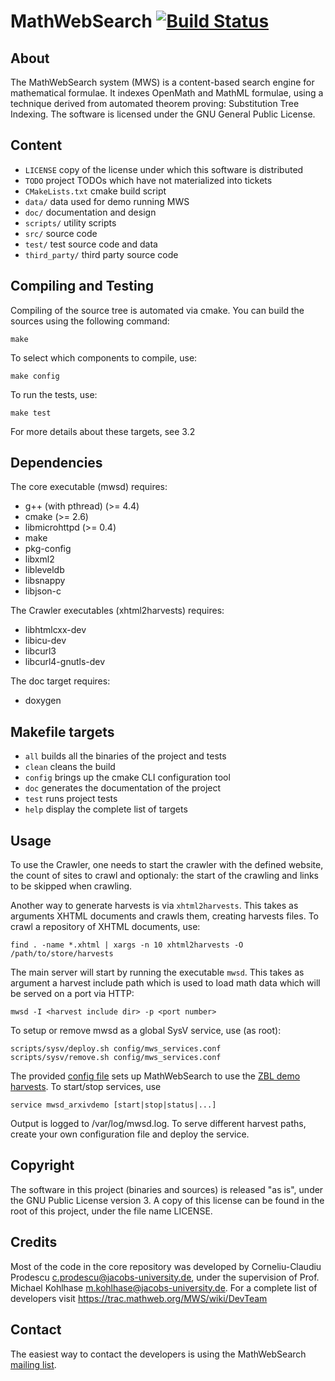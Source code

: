 MathWebSearch [![Build Status](https://secure.travis-ci.org/KWARC/mws.png?branch=master)](http://travis-ci.org/KWARC/mws)
=============

About
-----
The MathWebSearch system (MWS) is a content-based search engine for mathematical
formulae. It indexes  OpenMath and  MathML formulae, using a technique derived
from automated theorem proving: Substitution Tree Indexing. The software is
licensed under the  GNU General Public License.

Content
-------
* `LICENSE` copy of the license under which this software is distributed
* `TODO` project TODOs which have not materialized into tickets
* `CMakeLists.txt`  cmake build script
* `data/` data used for demo running MWS
* `doc/` documentation and design
* `scripts/` utility scripts
* `src/` source code
* `test/` test source code and data
* `third_party/` third party source code

Compiling and Testing
---------------------
Compiling of the source tree is automated via cmake. You can build the sources
using the following command:

	make

To select which components to compile, use:

	make config

To run the tests, use:

	make test

For more details about these targets, see 3.2

Dependencies
------------
The core executable (mwsd) requires:

  - g++ (with pthread) (>= 4.4)
  - cmake              (>= 2.6)
  - libmicrohttpd      (>= 0.4)
  - make
  - pkg-config
  - libxml2
  - libleveldb
  - libsnappy
  - libjson-c

The Crawler executables (xhtml2harvests) requires:

  - libhtmlcxx-dev
  - libicu-dev
  - libcurl3
  - libcurl4-gnutls-dev

The doc target requires:

  - doxygen

Makefile targets
----------------
* `all` builds all the binaries of the project and tests
* `clean` cleans the build
* `config` brings up the cmake CLI configuration tool
* `doc` generates the documentation of the project
* `test` runs project tests
* `help` display the complete list of targets

Usage
-----
To use the Crawler, one needs to start the crawler with the defined website, 
the count of sites to crawl and optionaly: the start of the crawling and links
to be skipped when crawling.

Another way to generate harvests is via `xhtml2harvests`. This takes as
arguments XHTML documents and crawls them, creating harvests files. To
crawl a repository of XHTML documents, use:

    find . -name *.xhtml | xargs -n 10 xhtml2harvests -O /path/to/store/harvests

The main server will start by running the executable `mwsd`. This takes
as argument a harvest include path which is used to load math data which
will be served on a port via HTTP:

	mwsd -I <harvest include dir> -p <port number>

To setup or remove mwsd as a global SysV service, use (as root):

	scripts/sysv/deploy.sh config/mws_services.conf
	scripts/sysv/remove.sh config/mws_services.conf

The provided [config file](config/mws_services.conf) sets up MathWebSearch to
use the [ZBL demo harvests](data/zbl/). To start/stop services, use

	service mwsd_arxivdemo [start|stop|status|...]

Output is logged to /var/log/mwsd.log. To serve different harvest
paths, create your own configuration file and deploy the service.

Copyright
---------
The software in this project (binaries and sources) is released "as is",
under the GNU Public License version 3.
A copy of this license can be found in the root of this project,
under the file name LICENSE.

Credits
-------
Most of the code in the core repository was developed by Corneliu-Claudiu
Prodescu <c.prodescu@jacobs-university.de>, under the supervision of Prof.
Michael Kohlhase <m.kohlhase@jacobs-university.de>.
For a complete list of developers visit
https://trac.mathweb.org/MWS/wiki/DevTeam

Contact
-------
The easiest way to contact the developers is using the MathWebSearch
[mailing list](mailto:project-mathwebsearch-dev@lists.jacobs-university.de).

